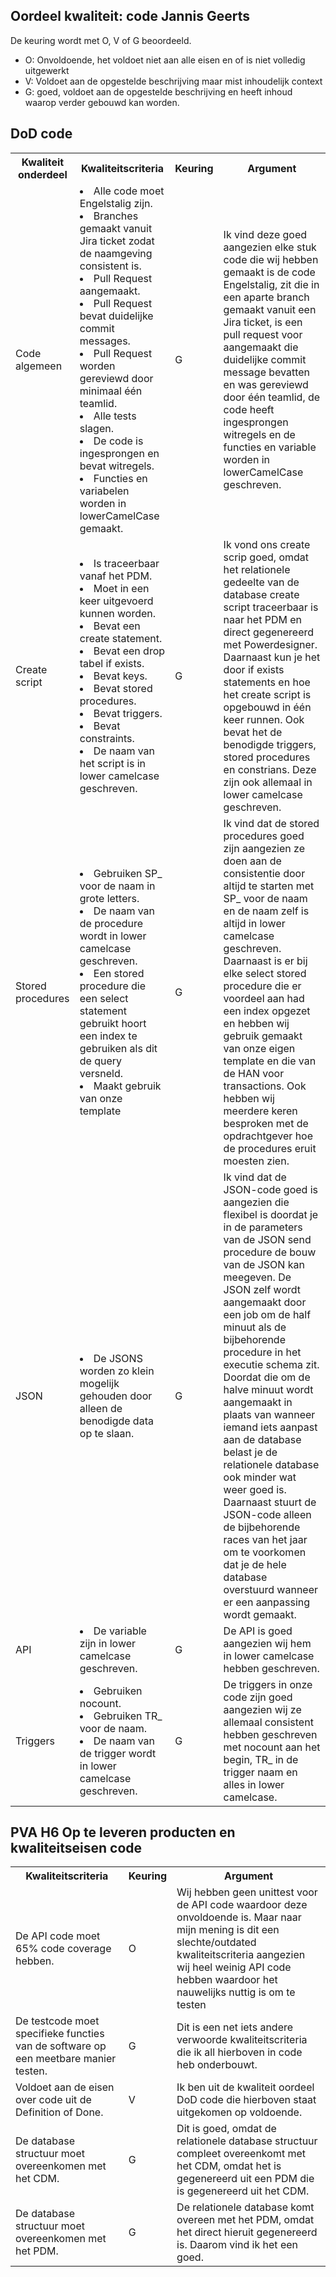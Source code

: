 ## Oordeel kwaliteit: code Jannis Geerts
De keuring wordt met O, V of G beoordeeld.
- O: Onvoldoende, het voldoet niet aan alle eisen en of is niet volledig uitgewerkt
- V: Voldoet aan de opgestelde beschrijving maar mist inhoudelijk context
- G: goed, voldoet aan de opgestelde beschrijving en heeft inhoud waarop verder gebouwd kan worden.

## DoD code
<table>
    <tr>
        <th>
            Kwaliteit onderdeel
        </th>
        <th>
            Kwaliteitscriteria
        </th>
        <th>
            Keuring
        </th>
        <th>
            Argument
        </th>
    </tr>
    <tr>
        <td>
            Code algemeen
        </td>
        <td>
            <li>Alle code moet Engelstalig zijn.</li>
            <li>Branches gemaakt vanuit Jira ticket zodat de naamgeving consistent is.</li>
            <li>Pull Request aangemaakt.</li>
            <li>Pull Request bevat duidelijke commit messages.</li>
            <li>Pull Request worden gereviewd door minimaal één teamlid.</li>
            <li>Alle tests slagen.</li>
            <li>De code is ingesprongen en bevat witregels.</li>
            <li>Functies en variabelen worden in lowerCamelCase gemaakt.</li>
        </td>
        <td>
            G
        </td>
        <td>
            Ik vind deze goed aangezien elke stuk code die wij hebben gemaakt is de code Engelstalig, zit die in een aparte branch gemaakt vanuit een Jira ticket, is een pull request voor aangemaakt die duidelijke commit message bevatten en was gereviewd door één teamlid, de code heeft ingesprongen witregels en de functies en variable worden in lowerCamelCase geschreven.
        </td>
    </tr>
    <tr>
        <td>
            Create script
        </td>
        <td>
            <li>Is traceerbaar vanaf het PDM.</li>
            <li>Moet in een keer uitgevoerd kunnen worden.</li>
            <li>Bevat een create statement.</li>
            <li>Bevat een drop tabel if exists.</li>
            <li>Bevat keys.</li>
            <li>Bevat stored procedures.</li>
            <li>Bevat triggers.</li>
            <li>Bevat constraints.</li>
            <li>De naam van het script is in lower camelcase geschreven.</li>
        </td>
        <td>
            G
        </td>
        <td>
            Ik vond ons create scrip goed, omdat het relationele gedeelte van de database create script traceerbaar is naar het PDM en direct gegenereerd met Powerdesigner.
            Daarnaast kun je het door if exists statements en hoe het create script is opgebouwd in één keer runnen.
            Ook bevat het de benodigde triggers, stored procedures en constrians.
            Deze zijn ook allemaal in lower camelcase geschreven.
        </td>
    </tr>
    <tr>
        <td>
            Stored procedures
        </td>
        <td>
            <li>Gebruiken SP_ voor de naam in grote letters.</li>
            <li>De naam van de procedure wordt in lower camelcase geschreven.</li>
            <li>Een stored procedure die een select statement gebruikt hoort een index te gebruiken als dit de query versneld.</li>
            <li>Maakt gebruik van onze template</li>
        </td>
        <td>
            G
        </td>
        <td>
            Ik vind dat de stored procedures goed zijn aangezien ze doen aan de consistentie door altijd te starten met SP_ voor de naam en de naam zelf is altijd in lower camelcase geschreven.
            Daarnaast is er bij elke select stored procedure die er voordeel aan had een index opgezet en hebben wij gebruik gemaakt van onze eigen template en die van de HAN voor transactions.
            Ook hebben wij meerdere keren besproken met de opdrachtgever hoe de procedures eruit moesten zien.
        </td>
    </tr>
    <tr>
        <td>
            JSON
        </td>
        <td>
            <li>De JSONS worden zo klein mogelijk gehouden door alleen de benodigde data op te slaan.</li>
        </td>
        <td>
            G
        </td>
        <td>
            Ik vind dat de JSON-code goed is aangezien die flexibel is doordat je in de parameters van de JSON send procedure de bouw van de JSON kan meegeven.
            De JSON zelf wordt aangemaakt door een job om de half minuut als de bijbehorende procedure in het executie schema zit.
            Doordat die om de halve minuut wordt aangemaakt in plaats van wanneer iemand iets aanpast aan de database belast je de relationele database ook minder wat weer goed is.
            Daarnaast stuurt de JSON-code alleen de bijbehorende races van het jaar om te voorkomen dat je de hele database overstuurd wanneer er een aanpassing wordt gemaakt.
        </td>
    </tr>
        <tr>
        <td>
            API
        </td>
        <td>
            <li>De variable zijn in lower camelcase geschreven.</li>
        </td>
        <td>
            G
        </td>
        <td>
            De API is goed aangezien wij hem in lower camelcase hebben geschreven.
        </td>
    </tr>
    </tr>
        <tr>
        <td>
            Triggers
        </td>
        <td>
            <li>Gebruiken nocount.</li>
            <li>Gebruiken TR_ voor de naam.</li>
            <li>De naam van de trigger wordt in lower camelcase geschreven.</li>
        </td>
        <td>
            G
        </td>
        <td>
            De triggers in onze code zijn goed aangezien wij ze allemaal consistent hebben geschreven met nocount aan het begin, TR_ in de trigger naam en alles in lower camelcase.
        </td>
    </tr>
</table>

## PVA H6 Op te leveren producten en kwaliteitseisen code
<table>
    <tr>
        <th>
            Kwaliteitscriteria
        </th>
        <th>
            Keuring
        </th>
        <th>
            Argument
        </th>
    </tr>
    <tr>
        <td>
            De API code moet 65% code coverage hebben.
        </td>
        <td>
            O
        </td>
        <td>
            Wij hebben geen unittest voor de API code waardoor deze onvoldoende is.
            Maar naar mijn mening is dit een slechte/outdated kwaliteitscriteria aangezien wij heel weinig API code hebben waardoor het nauwelijks nuttig is om te testen
        </td>
    </tr>
    <tr>
        <td>
            De testcode moet specifieke functies van de software op een meetbare manier testen.
        </td>
        <td>
            G
        </td>
        <td>
            Dit is een net iets andere verwoorde kwaliteitscriteria die ik all hierboven in code heb onderbouwt. 
        </td>
    </tr>
    <tr>
        <td>
            Voldoet aan de eisen over code uit de Definition of Done.
        </td>
        <td>
            V
        </td>
        <td>
            Ik ben uit de kwaliteit oordeel DoD code die hierboven staat uitgekomen op voldoende.
        </td>
    </tr>
    <tr>
        <td>
            De database structuur moet overeenkomen met het CDM.
        </td>
        <td>
            G
        </td>
        <td>
            Dit is goed, omdat de relationele database structuur compleet overeenkomt met het CDM, omdat het is gegenereerd uit een PDM die is gegenereerd uit het CDM. 
        </td>
    </tr>
    <tr>
        <td>
            De database structuur moet overeenkomen met het PDM.
        </td>
        <td>
            G
        </td>
        <td>
            De relationele database komt overeen met het PDM, omdat het direct hieruit gegenereerd is.
            Daarom vind ik het een goed.
        </td>
    </tr>
</table>
